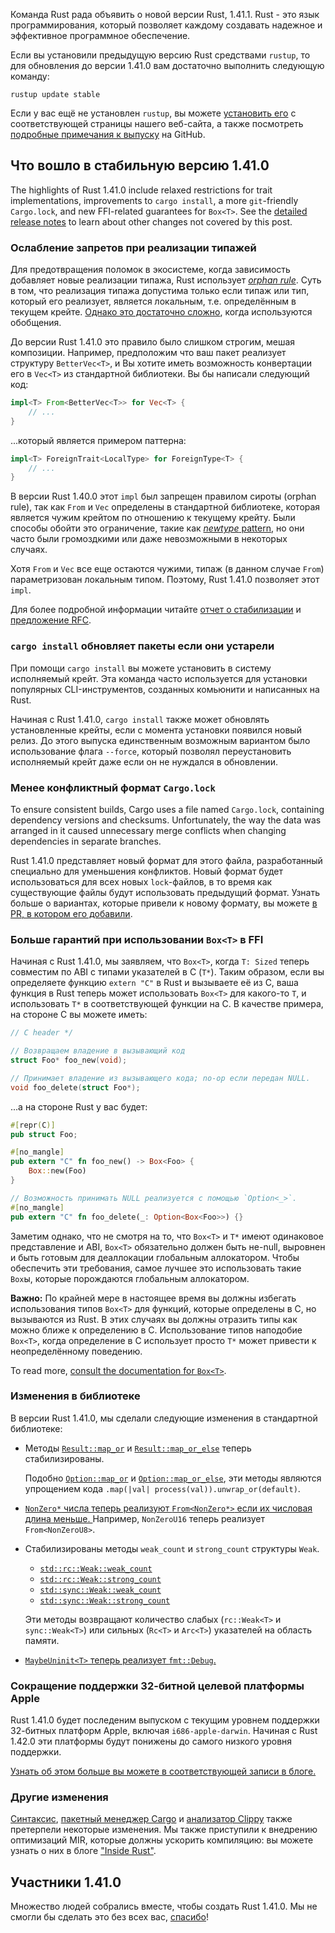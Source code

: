 Команда Rust рада объявить о новой версии Rust, 1.41.1. Rust - это язык программирования, который позволяет каждому создавать надежное и эффективное программное обеспечение.

Если вы установили предыдущую версию Rust средствами `rustup`, то для обновления до версии 1.41.0 вам достаточно выполнить следующую команду:

```console
rustup update stable
```

Если у вас ещё не установлен `rustup`, вы можете [установить его](https://www.rust-lang.org/install.html) с соответствующей страницы нашего веб-сайта, а также посмотреть [подробные примечания к выпуску](https://github.com/rust-lang/rust/blob/master/RELEASES.md#version-1410-2020-01-30) на GitHub.

## Что вошло в стабильную версию 1.41.0

The highlights of Rust 1.41.0 include relaxed restrictions for trait implementations, improvements to `cargo install`, a more `git`-friendly `Cargo.lock`, and new FFI-related guarantees for `Box<T>`. See the [detailed release notes](https://github.com/rust-lang/rust/blob/master/RELEASES.md#version-1410-2020-01-30) to learn about other changes not covered by this post.

### Ослабление запретов при реализации типажей

Для предотвращения поломок в экосистеме, когда зависимость добавляет новые реализации типажа, Rust использует [*orphan rule*](https://doc.rust-lang.org/book/ch10-02-traits.html#implementing-a-trait-on-a-type). Суть в том, что реализация типажа допустима только если типаж или тип, который его реализует, является локальным, т.е. определённым в текущем крейте.  [Однако это достаточно сложно](https://doc.rust-lang.org/reference/items/implementations.html#trait-implementation-coherence), когда используются обобщения.

До версии Rust 1.41.0 это правило было слишком строгим, мешая композиции. Например, предположим что ваш пакет реализует структуру `BetterVec<T>`, и Вы хотите иметь возможность конвертации его в `Vec<T>` из стандартной библиотеки. Вы бы написали следующий код:

```rust
impl<T> From<BetterVec<T>> for Vec<T> {
    // ...
}
```

...который является примером паттерна:

```rust
impl<T> ForeignTrait<LocalType> for ForeignType<T> {
    // ...
}
```

В версии Rust 1.40.0 этот `impl` был запрещен правилом сироты (orphan rule), так как `From` и `Vec` определены в стандартной библиотеке, которая является чужим крейтом по отношению к текущему крейту. Были способы обойти это ограничение, такие как [*newtype* pattern](https://doc.rust-lang.org/book/ch19-03-advanced-traits.html#using-the-newtype-pattern-to-implement-external-traits-on-external-types), но они часто были громоздкими или даже невозможными в некоторых случаях.

Хотя `From` и `Vec` все еще остаются чужими, типаж (в данном случае `From`) параметризован локальным типом. Поэтому, Rust 1.41.0 позволяет этот `impl`.

Для более подробной информации читайте [отчет о стабилизации](https://github.com/rust-lang/rust/issues/63599) и [предложение RFC](https://rust-lang.github.io/rfcs/2451-re-rebalancing-coherence.html).

### `cargo install` обновляет пакеты если они устарели

При помощи `cargo install` вы можете установить в систему исполняемый крейт. Эта команда часто используется для установки популярных CLI-инструментов, созданных комьюнити и написанных на Rust.

Начиная с Rust 1.41.0, `cargo install` также может обновлять установленные крейты, если с момента установки появился новый релиз. До этого выпуска единственным возможным вариантом было использование флага `--force`, который позволял переустановить исполняемый крейт даже если он не нуждался в обновлении.

### Менее конфликтный формат `Cargo.lock`

To ensure consistent builds, Cargo uses a file named `Cargo.lock`, containing dependency versions and checksums. Unfortunately, the way the data was arranged in it caused unnecessary merge conflicts when changing dependencies in separate branches.

Rust 1.41.0 представляет новый формат для этого файла, разработанный специально для уменьшения конфликтов. Новый формат будет использоваться для всех новых `lock`-файлов, в то время как существующие файлы будут использовать предыдущий формат. Узнать больше о вариантах, которые привели к новому формату, вы можете [в PR, в котором его добавили](https://github.com/rust-lang/cargo/pull/7070).

### Больше гарантий при использовании `Box<T>` в FFI

Начиная с Rust 1.41.0, мы заявляем, что `Box<T>`, когда `T: Sized` теперь совместим по ABI с типами указателей в C (`T*`). Таким образом, если вы определяете функцию `extern "C"` в Rust и вызываете её из C, ваша функция в Rust теперь может использовать `Box<T>` для какого-то `T`, и использовать `T*` в соответствующей функции на C. В качестве примера, на стороне C вы можете иметь:

```c
// C header */

// Возвращаем владение в вызывающий код
struct Foo* foo_new(void);

// Принимает владение из вызывающего кода; no-op если передан NULL.
void foo_delete(struct Foo*);
```

...а на стороне Rust у вас будет:

```rust
#[repr(C)]
pub struct Foo;

#[no_mangle]
pub extern "C" fn foo_new() -> Box<Foo> {
    Box::new(Foo)
}

// Возможность принимать NULL реализуется с помощью `Option<_>`.
#[no_mangle]
pub extern "C" fn foo_delete(_: Option<Box<Foo>>) {}
```

Заметим однако, что не смотря на то, что `Box<T>` и `T*` имеют одинаковое представление и ABI, `Box<T>` обязательно должен быть не-null, выровнен и быть готовым для деаллокации глобальным аллокатором. Чтобы обеспечить эти требования, самое лучшее это использовать такие `Box`ы, которые порождаются глобальным аллокатором.

**Важно:** По крайней мере в настоящее время вы должны избегать использования типов `Box<T>` для функций, которые определены в C, но вызываются из Rust. В этих случаях вы должны отразить типы как можно ближе к определению в C. Использование типов наподобие `Box<T>`, когда определение в C использует просто `T*` может привести к неопределённому поведению.

To read more, [consult the documentation for `Box<T>`](https://doc.rust-lang.org/std/boxed/index.html).

### Изменения в библиотеке

В версии Rust 1.41.0, мы сделали следующие изменения в стандартной библиотеке:

- Методы [`Result::map_or`](https://doc.rust-lang.org/std/result/enum.Result.html#method.map_or) и [`Result::map_or_else`](https://doc.rust-lang.org/std/result/enum.Result.html#method.map_or_else) теперь стабилизированы.

    Подобно [`Option::map_or`](https://doc.rust-lang.org/std/option/enum.Option.html#method.map_or) и [`Option::map_or_else`](https://doc.rust-lang.org/std/option/enum.Option.html#method.map_or_else), эти методы являются упрощением кода `.map(|val| process(val)).unwrap_or(default)`.

- [`NonZero*` числа теперь реализуют `From<NonZero*>` если их числовая длина меньше. ](https://github.com/rust-lang/rust/pull/66277) Например, `NonZeroU16` теперь реализует `From<NonZeroU8>`.

- Стабилизированы методы `weak_count` и `strong_count` структуры `Weak`.

    - [`std::rc::Weak::weak_count`](https://doc.rust-lang.org/std/rc/struct.Weak.html#method.weak_count)
    - [`std::rc::Weak::strong_count`](https://doc.rust-lang.org/std/rc/struct.Weak.html#method.strong_count)
    - [`std::sync::Weak::weak_count`](https://doc.rust-lang.org/std/sync/struct.Weak.html#method.weak_count)
    - [`std::sync::Weak::strong_count`](https://doc.rust-lang.org/std/sync/struct.Weak.html#method.strong_count)

    Эти методы возвращают количество слабых (`rc::Weak<T>` и `sync::Weak<T>`) или сильных (`Rc<T>` и `Arc<T>`) указателей на область памяти.

- [`MaybeUninit<T>` теперь реализует `fmt::Debug`.](https://github.com/rust-lang/rust/pull/65013)

### Сокращение поддержки 32-битной целевой платформы Apple

Rust 1.41.0 будет последеним выпуском с текущим уровнем поддержки 32-битных платформ Apple, включая `i686-apple-darwin`. Начиная с Rust 1.42.0 эти платформы будут понижены до самого низкого уровня поддержки.

[Узнать об этом больше вы можете в соответствующей записи в блоге.](https://blog.rust-lang.org/2020/01/03/reducing-support-for-32-bit-apple-targets.html)

### Другие изменения

[Синтаксис](https://github.com/rust-lang/rust/blob/master/RELEASES.md#version-1410-2020-01-30), [пакетный менеджер Cargo](https://github.com/rust-lang/cargo/blob/master/CHANGELOG.md#cargo-141-2020-01-30) и [анализатор Clippy](https://github.com/rust-lang/rust-clippy/blob/master/CHANGELOG.md#rust-141) также претерпели некоторые изменения. Мы также приступили к внедрению оптимизаций MIR, которые должны ускорить компиляцию: вы можете узнать о них в блоге ["Inside Rust"](https://blog.rust-lang.org/inside-rust/2019/12/02/const-prop-on-by-default.html).

## Участники 1.41.0

Множество людей собрались вместе, чтобы создать Rust 1.41.0. Мы не смогли бы сделать это без всех вас, [спасибо](https://thanks.rust-lang.org/rust/1.41.0/)!

